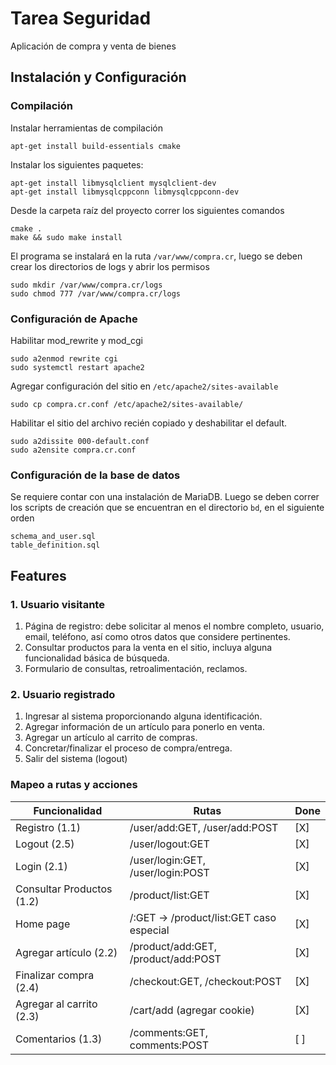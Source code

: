 # Tarea Seguridad

Aplicación de compra y venta de bienes

## Instalación y Configuración 

### Compilación

Instalar herramientas de compilación

```
apt-get install build-essentials cmake
```

Instalar los siguientes paquetes:


```
apt-get install libmysqlclient mysqlclient-dev
apt-get install libmysqlcppconn libmysqlcppconn-dev
```

Desde la carpeta raíz del proyecto correr los siguientes comandos

```
cmake .
make && sudo make install
```

El programa se instalará en la ruta `/var/www/compra.cr`, luego se deben crear los directorios de logs y
abrir los permisos

```
sudo mkdir /var/www/compra.cr/logs
sudo chmod 777 /var/www/compra.cr/logs
```

### Configuración de Apache

Habilitar mod_rewrite y mod_cgi

```apacheconfig
sudo a2enmod rewrite cgi
sudo systemctl restart apache2 
```

Agregar configuración del sitio en `/etc/apache2/sites-available`

```apacheconfig
sudo cp compra.cr.conf /etc/apache2/sites-available/
```


Habilitar el sitio del archivo recién copiado y deshabilitar el default.

```apacheconfig
sudo a2dissite 000-default.conf
sudo a2ensite compra.cr.conf
```

### Configuración de la base de datos

Se requiere contar con una instalación de MariaDB. Luego se deben correr los scripts de creación que se encuentran en el
directorio `bd`, en el siguiente orden

```
schema_and_user.sql
table_definition.sql
```


## Features

### 1. Usuario visitante

1. Página de registro: debe solicitar al menos el nombre completo, usuario, email, teléfono, así
  como otros datos que considere pertinentes.
2. Consultar productos para la venta en el sitio, incluya alguna funcionalidad básica de búsqueda.
3. Formulario de consultas, retroalimentación, reclamos.

### 2. Usuario registrado

1. Ingresar al sistema proporcionando alguna identificación.
2. Agregar información de un artículo para ponerlo en venta.
3. Agregar un artículo al carrito de compras.
4. Concretar/finalizar el proceso de compra/entrega.
5. Salir del sistema (logout)

### Mapeo a rutas y acciones

Funcionalidad             | Rutas                                    | Done
--------------------------|------------------------------------------|--------
Registro (1.1)            | /user/add:GET, /user/add:POST            |  [X]
Logout (2.5)              | /user/logout:GET                         |  [X]
Login (2.1)               | /user/login:GET, /user/login:POST        |  [X]
Consultar Productos (1.2) | /product/list:GET                        |  [X]
Home page                 | /:GET -> /product/list:GET caso especial |  [X]
Agregar artículo (2.2)    | /product/add:GET, /product/add:POST      |  [X]
Finalizar compra (2.4)    | /checkout:GET, /checkout:POST            |  [X]
Agregar al carrito (2.3)  | /cart/add (agregar cookie)               |  [X]
Comentarios (1.3)         | /comments:GET, comments:POST             |  [ ]

